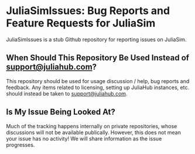 # JuliaSimIssues: Bug Reports and Feature Requests for JuliaSim

JuliaSimIssues is a stub Github repository for reporting issues on JuliaSim. 

## When Should This Repository Be Used Instead of support@juliahub.com?

This repository should be used for usage discussion / help, bug reports and feedback.
Any items related to licensing, setting up JuliaHub instances, etc. should instead be
taken to support@juliahub.com.

## Is My Issue Being Looked At?

Much of the tracking happens internally on private repositories, whose discussions will
not be available publically. However, this does not mean your issue has no activity!
We will share information as the issue progresses.